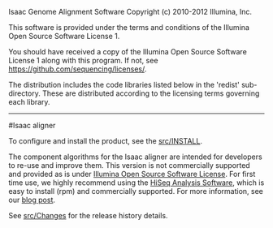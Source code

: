 Isaac Genome Alignment Software
Copyright (c) 2010-2012 Illumina, Inc.
 
This software is provided under the terms and conditions of the
Illumina Open Source Software License 1.
     
You should have received a copy of the Illumina Open Source
Software License 1 along with this program. If not, see
<https://github.com/sequencing/licenses/>.
 
The distribution includes the code libraries listed below in the
'redist' sub-directory. These are distributed according to the
licensing terms governing each library.

---

#Isaac aligner

To configure and install the product, see the [src/INSTALL](src/INSTALL).

The component algorithms for the Isaac aligner are intended for developers to re-use and improve them. 
This version is not commercially supported and provided as is under [Illumina Open Source Software License](https://github.com/sequencing/licenses). 
For first time use, we highly recommend using the [HiSeq Analysis Software](http://support.illumina.com/sequencing/sequencing_software/hiseq-analysis-software.ilmn), 
which is easy to install (rpm) and commercially supported. For more information, see our [blog post](http://blog.basespace.illumina.com/2013/06/04/introducing-fast-free-alignment-and-variant-calling-with-the-isaac-human-whole-genome-sequencing-app/).

See [src/Changes](src/Changes) for the release history details.

